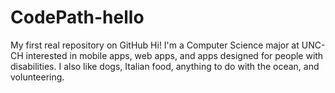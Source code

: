 # CodePath-hello
My first real repository on GitHub
Hi! I'm a Computer Science major at UNC-CH interested in mobile apps, web apps, and apps designed for people with disabilities. I also like dogs, Italian food, anything to do with the ocean, and volunteering.
